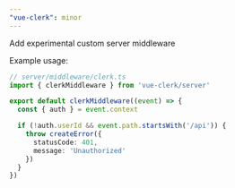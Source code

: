 ```yaml
---
"vue-clerk": minor
---
```


Add experimental custom server middleware

Example usage:

```ts
// server/middleware/clerk.ts
import { clerkMiddleware } from 'vue-clerk/server'

export default clerkMiddleware((event) => {
  const { auth } = event.context

  if (!auth.userId && event.path.startsWith('/api')) {
    throw createError({
      statusCode: 401,
      message: 'Unauthorized'
    })
  }
})
```
